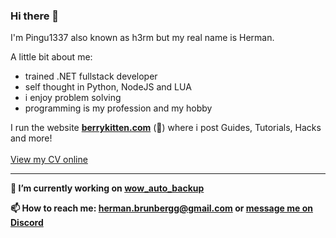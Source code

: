 ### Hi there 👋

I'm Pingu1337 also known as h3rm but my real name is Herman.

A little bit about me:
 - trained .NET fullstack developer
 - self thought in Python, NodeJS and LUA
 - i enjoy problem solving
 - programming is my profession and my hobby
 
I run the website **[berrykitten.com](https://www.berrykitten.com/)** (**🚧**) where i post Guides, Tutorials, Hacks and more!\
\
[View my CV online](https://www.cv.berrykitten.com/)

---

 **🔭 I’m currently working on [wow_auto_backup]([https://github.com/Pingu1337/QRx1](https://github.com/Pingu1337/wow_auto_backup))** 

 **📫 How to reach me: <herman.brunbergg@gmail.com> or [message me on Discord](https://discordapp.com/users/225932009044836352)**

<!--
**Pingu1337/Pingu1337** is a ✨ _special_ ✨ repository because its `README.md` (this file) appears on your GitHub profile.

Here are some ideas to get you started:

- 🔭 I’m currently working on ...
- 🌱 I’m currently learning ...
- 👯 I’m looking to collaborate on ...
- 🤔 I’m looking for help with ...
- 💬 Ask me about ...
- 📫 How to reach me: ...
- 😄 Pronouns: ...
- ⚡ Fun fact: ...
-->
